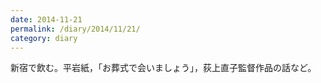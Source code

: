 ```yaml
---
date: 2014-11-21
permalink: /diary/2014/11/21/
category: diary
---
```


新宿で飲む。平岩紙，「お葬式で会いましょう」，荻上直子監督作品の話など。